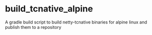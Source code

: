 # build_tcnative_alpine
A gradle build script to build  netty-tcnative binaries for alpine linux and publish them to a repository
